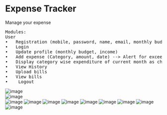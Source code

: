 # Expense Tracker
Manage your expense
<br>
<pre>
Modules:
User
•	Registration (mobile, password, name, email, monthly budget, income) ->OTP verification 
•	Login
•	Update profile (monthly budget, income)
•	Add expense (Category, amount, date) --> Alert for exceeding budget 
•	Display category wise expenditure of current month as chart
•	View History
•	Upload bills
•	View bills
•	 Logout
</pre>

![image](https://github.com/YogitaGole/Expense-Tracker/assets/125989644/f9fa9b57-d7ef-4e6d-8dad-fd3affb24bf7)
<br>
![image](https://github.com/YogitaGole/Expense-Tracker/assets/125989644/cd6c153d-2af9-4be3-b379-65171eca5472)
<br>
![image](https://github.com/YogitaGole/Expense-Tracker/assets/125989644/a66029fb-610e-413d-b656-a4077db6312f)
![image](https://github.com/YogitaGole/Expense-Tracker/assets/125989644/5b256b3c-2339-44cc-8843-e1189e36311b)
![image](https://github.com/YogitaGole/Expense-Tracker/assets/125989644/66139f15-7f57-4970-ac42-b334616c13d8)
![image](https://github.com/YogitaGole/Expense-Tracker/assets/125989644/8d238ec1-5493-48cb-a67a-c8d896691e1f)
![image](https://github.com/YogitaGole/Expense-Tracker/assets/125989644/34975c15-6381-4033-a17c-8dd94befad48)
![image](https://github.com/YogitaGole/Expense-Tracker/assets/125989644/7b940b95-4cbe-4449-bb43-a53b1c35d4a3)
![image](https://github.com/YogitaGole/Expense-Tracker/assets/125989644/f9bd79ef-74a5-4ee9-b9a7-590578a6da85)
![image](https://github.com/YogitaGole/Expense-Tracker/assets/125989644/92e4c129-ce7a-4e0a-98ce-5dd4f3c32af4)
![image](https://github.com/YogitaGole/Expense-Tracker/assets/125989644/e5124052-fc34-4819-a29a-a7ac2aa66385)

